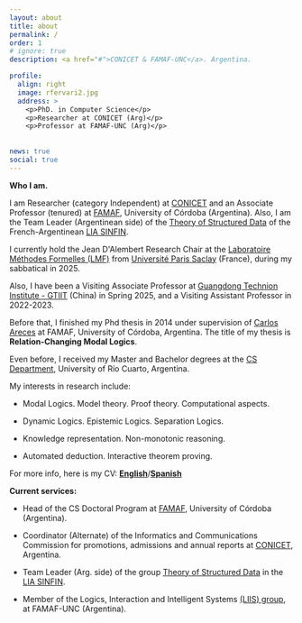 ```yaml
---
layout: about
title: about
permalink: /
order: 1
# ignore: true
description: <a href="#">CONICET & FAMAF-UNC</a>. Argentina.

profile:
  align: right
  image: rfervari2.jpg
  address: >
    <p>PhD. in Computer Science</p>
    <p>Researcher at CONICET (Arg)</p>
    <p>Professor at FAMAF-UNC (Arg)</p>
  
    
news: true
social: true
---
```


**Who I am.**

I am Researcher (category Independent) at [CONICET](https://www.conicet.gov.ar) and an Associate Professor (tenured) at [FAMAF](https://www.famaf.unc.edu.ar), University of Córdoba (Argentina). Also, I am the Team Leader (Argentinean side) of the [Theory of Structured Data](https://sites.google.com/view/theoryofstructureddata-sinfin/home/) of the French-Argentinean [LIA SINFIN](http://www.irp-sinfin.org).

I currently hold the Jean D'Alembert Research Chair at the [Laboratoire Méthodes Formelles (LMF)](https://lmf.cnrs.fr/) from [Université Paris Saclay](https://www.universite-paris-saclay.fr/) (France), during my sabbatical in 2025.


Also, I have been a Visiting Associate Professor at [Guangdong Technion Institute - GTIIT](https://www.gtiit.edu.cn/en/) (China) in Spring 2025, and a Visiting Assistant Professor in 2022-2023.

Before that, I finished my Phd thesis in 2014 under supervision of [Carlos Areces](https://cs.famaf.unc.edu.ar/~careces) at FAMAF, University of Córdoba, Argentina. The title of my thesis is **Relation-Changing Modal Logics**.

Even before, I received my Master and Bachelor degrees at the [CS Department](https://dc.exa.unrc.edu.ar/), University of Río Cuarto, Argentina.

My interests in research include:

* Modal Logics. Model theory. Proof theory. Computational aspects.

* Dynamic Logics. Epistemic Logics. Separation Logics.

* Knowledge representation. Non-monotonic reasoning.

* Automated deduction. Interactive theorem proving.


For more info, here is my CV: [**English**](https://cs.famaf.unc.edu.ar/~rfervari/files/cv/en-cv.pdf)/[**Spanish**](https://cs.famaf.unc.edu.ar/~rfervari/files/cv/sp-cv.pdf)

**Current services:**

* Head of the CS Doctoral Program at [FAMAF](https://www.famaf.unc.edu.ar), University of Córdoba (Argentina).

* Coordinator (Alternate) of the Informatics and Communications Commission for promotions, admissions and annual reports at [CONICET](https://www.conicet.gov.ar), Argentina.

* Team Leader (Arg. side) of the group [Theory of Structured Data](https://sites.google.com/view/theoryofstructureddata-sinfin/) in the [LIA SINFIN](http://www.irp-sinfin.org).

* Member of the Logics, Interaction and Intelligent Systems [(LIIS) group](http://liis.famaf.unc.edu.ar/), at FAMAF-UNC (Argentina).